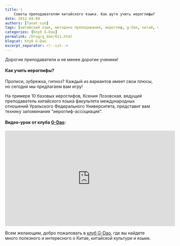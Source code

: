 ```yaml
---
title: |
    Советы преподавателям китайского языка. Как шутя учить иероглифы?
date: 2012-04-08
authors: [Tanat-sun]
tags: [китайский язык, методика преподавания, иероглиф, g-dao, китай, преподавание, уровень для начинающих]
categories: [Клуб G-Dao]
permalink: /blog/g_dao/611.html
blogcat: Клуб G-Dao
excerpt_separator: <!--cut-->
---
```


Дорогие преподаватели и не менее дорогие ученики!

#### Как учить иероглифы?


Прописи, зубрежка, гипноз? Каждый из вариантов имеет свои плюсы, но сегодня мы предлагаем вам игру!

На примере 10 базовых иероглифов, Ксения Лозовская, ведущий преподаватель китайского языка факультета международных отношений Уральского Федерального Университета, представит вам технику запоминания "иероглиф-ассоциация".

#### Видео-урок от клуба [G-Dao](http://g-dao.ru/):

<iframe width="560" height="315" src="http://www.youtube.com/embed/3hzIVcM5ito" frameborder="0" allowfullscreen></iframe>

Всем желающим, добро пожаловать в [клуб G-Dao](http://g-dao.ru/), где вы найдете много полезного и интересного о Китае, китайской культуре и языке.
